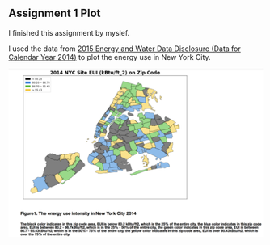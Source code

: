 ## Assignment 1 Plot
I finished this assignment by myslef.

I used the data from [2015 Energy and Water Data Disclosure (Data for Calendar Year 2014)](http://www.nyc.gov/html/gbee/downloads/excel/2015_nyc_cy2014__ll84_disclosure_data.xlsx) to plot the energy use in New York City.

![Alt text](HW8_Assignment_yt1369.png)

